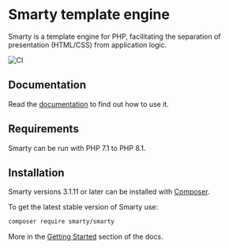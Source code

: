 # Smarty template engine
Smarty is a template engine for PHP, facilitating the separation of presentation (HTML/CSS) from application logic. 

![CI](https://github.com/smarty-php/smarty/workflows/CI/badge.svg)

## Documentation
Read the [documentation](https://smarty-php.github.io/smarty/) to find out how to use it. 

## Requirements
Smarty can be run with PHP 7.1 to PHP 8.1.

## Installation
Smarty versions 3.1.11 or later can be installed with [Composer](https://getcomposer.org/).

To get the latest stable version of Smarty use:
``` bash
composer require smarty/smarty
````

More in the [Getting Started](./docs/getting-started.md) section of the docs.
